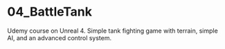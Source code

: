 # 04_BattleTank
Udemy course on Unreal 4. Simple tank fighting game with terrain, simple AI, and an advanced control system.
